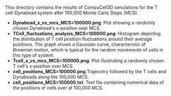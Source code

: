 This directory contains the results of CompuCell3D simulations for the T cell-Dynabead system after 100,000 Monte Carlo Steps (MCS).

*   **Dynabead_x_vs_mcs_MCS=100000.png**: Plot showing a randomly chosen Dynabead's x-position over MCS.
*   **TCell_fluctuations_analysis_MCS=100000.png**: Histogram depicting the distribution of T cell position fluctuations around their average positions. The graph shows a Gaussian curve, characteristic of Brownian motion, which is typical for the random movements of cells in this type of system.
*   **Tcell_x_vs_mcs_MCS=100000.png**: Plot illustrating a randomly chosen  T cell's x-position over MCS.
*   **cell_positions_MCS=100000.png**:Trajecotry followed by the T cells and Dynabeads along the 100,000 MCS. 
*   **cell_positions_MCS=100000.txt**: Text file containing numerical data of the positions of cells over at 100,000 MCS.
